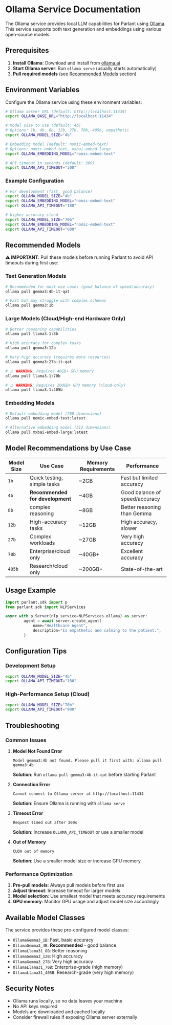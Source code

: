 # Ollama Service Documentation

The Ollama service provides local LLM capabilities for Parlant using [Ollama](https://ollama.ai/). This service supports both text generation and embeddings using various open-source models.

## Prerequisites

1. **Install Ollama**: Download and install from [ollama.ai](https://ollama.ai/)
2. **Start Ollama server**: Run `ollama serve` (usually starts automatically)
3. **Pull required models** (see [Recommended Models](#recommended-models) section)

## Environment Variables

Configure the Ollama service using these environment variables:

```bash
# Ollama server URL (default: http://localhost:11434)
export OLLAMA_BASE_URL="http://localhost:11434"

# Model size to use (default: 4b)
# Options: 1b, 4b, 8b, 12b, 27b, 70b, 405b, empathetic
export OLLAMA_MODEL_SIZE="4b"

# Embedding model (default: nomic-embed-text)
# Options: nomic-embed-text, mxbai-embed-large
export OLLAMA_EMBEDDING_MODEL="nomic-embed-text"

# API timeout in seconds (default: 300)
export OLLAMA_API_TIMEOUT="300"
```

### Example Configuration

```bash
# For development (fast, good balance)
export OLLAMA_MODEL_SIZE="4b"
export OLLAMA_EMBEDDING_MODEL="nomic-embed-text"
export OLLAMA_API_TIMEOUT="180"

# higher accuracy cloud
export OLLAMA_MODEL_SIZE="70b"
export OLLAMA_EMBEDDING_MODEL="nomic-embed-text"
export OLLAMA_API_TIMEOUT="600"
```

## Recommended Models

**⚠️ IMPORTANT**: Pull these models before running Parlant to avoid API timeouts during first use:

### Text Generation Models

```bash
# Recommended for most use cases (good balance of speed/accuracy)
ollama pull gemma3:4b-it-qat

# Fast but may struggle with complex schemas
ollama pull gemma3:1b

```

### Large Models (Cloud/High-end Hardware Only)

```bash
# Better reasoning capabilities
ollama pull llama3.1:8b

# High accuracy for complex tasks
ollama pull gemma3:12b

# Very high accuracy (requires more resources)
ollama pull gemma3:27b-it-qat

# ⚠️ WARNING: Requires 40GB+ GPU memory
ollama pull llama3.1:70b

# ⚠️ WARNING: Requires 200GB+ GPU memory (cloud-only)
ollama pull llama3.1:405b
```

### Embedding Models

```bash
# Default embedding model (768 dimensions)
ollama pull nomic-embed-text:latest

# Alternative embedding model (512 dimensions)
ollama pull mxbai-embed-large:latest
```

## Model Recommendations by Use Case

| Model Size | Use Case | Memory Requirements | Performance |
|------------|----------|-------------------|-------------|
| `1b` | Quick testing, simple tasks | ~2GB | Fast but limited accuracy |
| `4b` | **Recommended for development** | ~4GB | Good balance of speed/accuracy |
| `8b` |  complex reasoning | ~8GB | Better reasoning than Gemma |
| `12b` | High-accuracy tasks | ~12GB | High accuracy, slower |
| `27b` | Complex workloads | ~27GB | Very high accuracy |
| `70b` | Enterprise/cloud only | ~40GB+ | Excellent accuracy |
| `405b` | Research/cloud only | ~200GB+ | State-of-the-art |

## Usage Example

```python
import parlant.sdk import p
from parlant.sdk import NLPServices

async with p.Server(nlp_service=NLPServices.ollama) as server:
        agent = await server.create_agent(
            name="Healthcare Agent",
            description="Is empathetic and calming to the patient.",
        )
```

## Configuration Tips

### Development Setup
```bash
export OLLAMA_MODEL_SIZE="4b"
export OLLAMA_API_TIMEOUT="180"
```

### High-Performance Setup (Cloud)
```bash
export OLLAMA_MODEL_SIZE="70b"
export OLLAMA_API_TIMEOUT="900"
```

## Troubleshooting

### Common Issues

1. **Model Not Found Error**
   ```
   Model gemma3:4b not found. Please pull it first with: ollama pull gemma3:4b
   ```
   **Solution**: Run `ollama pull gemma3:4b-it-qat` before starting Parlant

2. **Connection Error**
   ```
   Cannot connect to Ollama server at http://localhost:11434
   ```
   **Solution**: Ensure Ollama is running with `ollama serve`

3. **Timeout Error**
   ```
   Request timed out after 300s
   ```
   **Solution**: Increase `OLLAMA_API_TIMEOUT` or use a smaller model

4. **Out of Memory**
   ```
   CUDA out of memory
   ```
   **Solution**: Use a smaller model size or increase GPU memory

### Performance Optimization

1. **Pre-pull models**: Always pull models before first use
2. **Adjust timeout**: Increase timeout for larger models
3. **Model selection**: Use smallest model that meets accuracy requirements
4. **GPU memory**: Monitor GPU usage and adjust model size accordingly

## Available Model Classes

The service provides these pre-configured model classes:

- `OllamaGemma3_1B`: Fast, basic accuracy
- `OllamaGemma3_4B`: **Recommended** - good balance
- `OllamaLlama31_8B`: Better reasoning
- `OllamaGemma3_12B`: High accuracy
- `OllamaGemma3_27B`: Very high accuracy
- `OllamaLlama31_70B`: Enterprise-grade (high memory)
- `OllamaLlama31_405B`: Research-grade (very high memory)

## Security Notes

- Ollama runs locally, so no data leaves your machine
- No API keys required
- Models are downloaded and cached locally
- Consider firewall rules if exposing Ollama server externally